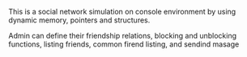 This is a social network simulation on console environment by using dynamic memory, pointers and structures.

Admin can define their friendship relations, blocking and unblocking functions, listing friends, common firend listing, and sendind masage
